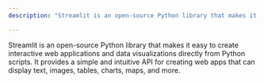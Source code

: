 ```yaml
---
description: "Streamlit is an open-source Python library that makes it easy to create interactive web applications and data visualizations directly from Python scripts."

---
```

Streamlit is an open-source Python library that makes it easy to create interactive web applications and data visualizations directly from Python scripts. It provides a simple and intuitive API for creating web apps that can display text, images, tables, charts, maps, and more.
